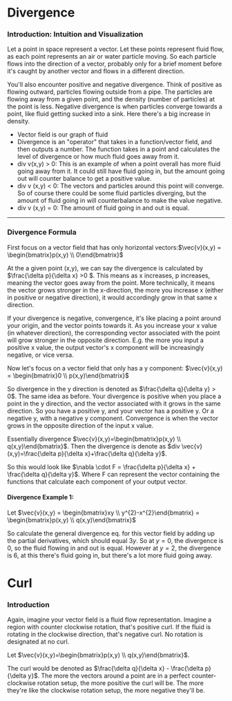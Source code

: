 # Divergence 

### Introduction: Intuition and Visualization
Let a point in space represent a vector. Let these points represent fluid flow, as each point represents an air or water particle moving. So each particle flows into the direction of a vector, probably only for a brief moment before it's caught by another vector and flows in a different direction.

You'll also encounter positive and negative divergence. Think of positive as flowing outward, particles flowing outside from a pipe. The particles are flowing away from a given point, and the density (number of particles) at the point is less. Negative divergence is when particles converge towards a point, like fluid getting sucked into a sink. Here there's a big increase in density.


- Vector field is our graph of fluid
- Divergence is an "operator" that takes in a function/vector field, and then outputs a number. The function takes in a point and calculates the level of divergence or how much fluid goes away from it.
- div v(x,y) > 0: This is an example of when a point overall has more fluid going away from it. It could still have fluid going in, but the amount going out will counter balance to get a positive value.
- div v (x,y) < 0: The vectors and particles around this point will converge. So of course there could be some fluid particles diverging, but the amount of fluid going in will counterbalance to make the value negative.
- div v (x,y) = 0: The amount of fluid going in and out is equal. 

---
### Divergence Formula 

First focus on a vector field that has only horizontal vectors:$\vec{v}(x,y) = \begin{bmatrix}p(x,y) \\ 0\end{bmatrix}$

At the a given point (x,y), we can say the divergence is calculated by $\frac{\delta p}{\delta x} >0 $. This means as x increases, p increases, meaning the vector goes away from the point. More technically, it means the vector grows stronger in the x-direction, the more you increase x (either in positive or negative direction), it would accordingly grow in that same x direction.

If your divergence is negative, convergence, it's like placing a point around your origin, and the vector points towards it. As you increase your x value (in whatever direction), the corresponding vector associated with the point will grow stronger in the opposite direction. E.g. the more you input a positive x value, the output vector's x component will be increasingly negative, or vice versa.

Now let's focus on a vector field that only has a y component:
$\vec{v}(x,y) = \begin{bmatrix}0 \\ p(x,y)\end{bmatrix}$

So divergence in the y direction is denoted as $\frac{\delta q}{\delta y} > 0$. The same idea as before. Your divergence is positive when you place a point in the y direction, and the vector associated with it grows in the same direction. So you have a positive y, and your vector has a positive y. Or a negative y, with a negative y component. Convergence is when the vector grows in the opposite direction of the input x value.

Essentially divergence $\vec{v}(x,y)=\begin{bmatrix}p(x,y) \\ q(x,y)\end{bmatrix}$. Then the divergence is denote as $div \vec{v}(x,y)=\frac{\delta p}{\delta x}+\frac{\delta q}{\delta y}$.


So this would look like $\nabla \cdot F = \frac{\delta p}{\delta x} + \frac{\delta q}{\delta y}$. Where F can represent the vector containing the functions that calculate each component of your output vector.

#### Divergence Example 1: 
Let $\vec{v}(x,y) = \begin{bmatrix}xy \\ y^{2}-x^{2}\end{bmatrix} = \begin{bmatrix}p(x,y) \\ q(x,y)\end{bmatrix}$

So calculate the general divergence eq. for this vector field by adding up the partial derivatives, which should equal $3y$. So at $y=0$, the divergence is 0, so the fluid flowing in and out is equal. However at $y=2$, the divergence is 6, at this there's fluid going in, but there's a lot more fluid going away.


# Curl

### Introduction 
Again, imagine your vector field is a fluid flow representation. Imagine a region with counter clockwise rotation, that's positive curl. If the fluid is rotating in the clockwise direction, that's negative curl. No rotation is designated at no curl. 

Let $\vec{v}(x,y)=\begin{bmatrix}p(x,y) \\ q(x,y)\end{bmatrix}$.

The curl would be denoted as $\frac{\delta q}{\delta x} - \frac{\delta p}{\delta y}$. The more the vectors around a point are in a perfect counter-clockwise rotation setup, the more positive the curl will be. The more they're like the clockwise rotation setup, the more negative they'll be.